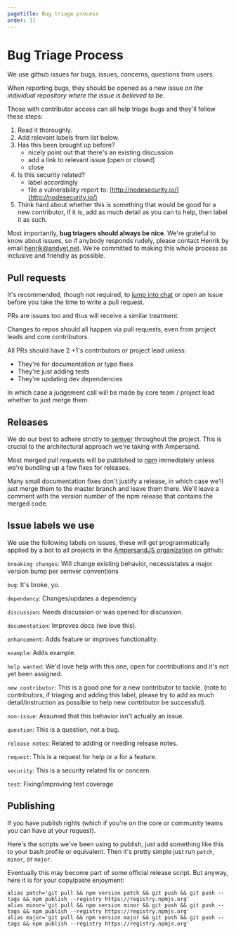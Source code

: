 ```yaml
---
pagetitle: Bug triage process
order: 11
---
```


# Bug Triage Process

We use github issues for bugs, issues, concerns, questions from users.

When reporting bugs, they should be opened as a new issue *on the individual repository where the issue is believed to be.*

Those with contributor access can all help triage bugs and they'll follow these steps:

1. Read it thoroughly.
1. Add relevant labels from list below.
1. Has this been brought up before? 
    - nicely point out that there's an existing discussion
    - add a link to relevant issue (open or closed)
    - close
1. Is this security related?
    - label accordingly
    - file a vulnerability report to: [http://nodesecurity.io/](http://nodesecurity.io/)
1. Think hard about whether this is something that would be good for a new contributor, if it is, add as much detail as you can to help, then label it as such.

Most importantly, **bug triagers should always be nice**. We're grateful to know about issues, so if anybody responds rudely, please contact Henrik by email [henrik@andyet.net](mailto:henrik@andyet.com). We're committed to making this whole process as inclusive and friendly as possible.


## Pull requests

It's recommended, though not required, to [jump into chat](https://gitter.im/AmpersandJS/AmpersandJS) or open an issue before you take the time to write a pull request.

PRs are issues too and thus will receive a similar treatment.

Changes to repos should all happen via pull requests, even from project leads and core contributors.

All PRs should have 2 +1's contributors or project lead unless:

- They're for documentation or typo fixes
- They're just adding tests
- They're updating dev dependencies

In which case a judgement call will be made by core team / project lead whether to just merge them.

## Releases

We do our best to adhere strictly to [semver](http://semver.org/) throughout the project. This is crucial to the architectural approach we're taking with Ampersand.

Most merged pull requests will be published to [npm](http://www.npmjs.org/) immediately unless we're bundling up a few fixes for releases.

Many small documentation fixes don't justify a release, in which case we'll just merge them to the master branch and leave them there. We'll leave a comment with the version number of the npm release that contains the merged code.


## Issue labels we use

We use the following labels on issues, these will get programmatically applied by a bot to all projects in the [AmpersandJS organization](https://github.com/ampersandjs) on github:


`breaking changes`: Will change existing behavior, necessistates a major version bump per semver conventions

`bug`: It's broke, yo.

`dependency`: Changes/updates a dependency

`discussion`: Needs discussion or was opened for discussion.

`documentation`: Improves docs (we love this).

`enhancement`: Adds feature or improves functionality.

`example`: Adds example.

`help wanted`: We'd love help with this one, open for contributions and it's not yet been assigned.

`new contributor`: This is a good one for a new contributor to tackle. (note to contributors, if triaging and adding this label, please try to add as much detail/instruction as possible to help new contributor be successful).

`non-issue`: Assumed that this behavior isn't actually an issue.

`question`: This is a question, not a bug.

`release notes`: Related to adding or needing release notes.

`request`: This is a request for help or a for a feature.

`security`: This is a security related fix or concern.

`test`: Fixing/improving test coverage

## Publishing

If you have publish rights (which if you're on the core or community teams you can have at your request).

Here's the scripts we've been using to publish, just add something like this to your bash profile or equivalent. Then it's pretty simple just run `patch`, `minor`, or `major`. 

Eventually this may become part of some official release script. But anyway, here it is for your copy/paste enjoyment:

```
alias patch='git pull && npm version patch && git push && git push --tags && npm publish --registry https://registry.npmjs.org'
alias minor='git pull && npm version minor && git push && git push --tags && npm publish --registry https://registry.npmjs.org'
alias major='git pull && npm version major && git push && git push --tags && npm publish --registry https://registry.npmjs.org'
```